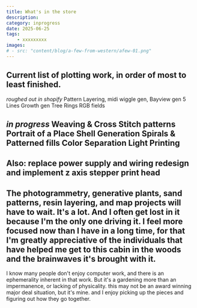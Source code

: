 ```yaml
---
title: What's in the store
description: 
category: inprogress
date: 2025-06-25
tags: 
    - xxxxxxxxx
images: 
# - src: "content/blog/a-few-from-western/afew-01.png"
---
```


## Current list of plotting work, in order of most to least finished.

_roughed out in shopify_
Pattern Layering, midi wiggle gen, Bayview gen
5 Lines
Growth gen
Tree Rings
RGB fields

_in progress_
Weaving & Cross Stitch patterns
Portrait of a Place
Shell Generation
Spirals & Patterned fills
Color Separation
Light Printing
-

Also:
replace power supply and wiring
redesign and implement z axis stepper print head
-

The photogrammetry, generative plants, sand patterns, resin layering, and map projects will have to wait. It's a lot. And I often get lost in it because I'm the only one driving it. I feel more focused now than I have in a long time, for that I'm greatly appreciative of the individuals that have helped me get to this cabin in the woods and the brainwaves it's brought with it. 
- 

I know many people don't enjoy computer work, and there is an ephemerality inherent in that work. But it's a gardening more than an impermanence, or lacking of physicality. this may not be an award winning major deal situation, but it's mine. and I enjoy picking up the pieces and figuring out how they go together. 









<div class="three-column">

<!-- {% image "./studio-ivar-desk.jpg", "000" %}  -->

</div>

